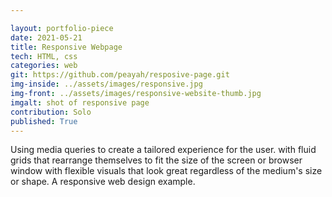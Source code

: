 ```yaml
---

layout: portfolio-piece
date: 2021-05-21
title: Responsive Webpage
tech: HTML, css
categories: web
git: https://github.com/peayah/resposive-page.git
img-inside: ../assets/images/responsive.jpg
img-front: ../assets/images/responsive-website-thumb.jpg
imgalt: shot of responsive page
contribution: Solo
published: True
---
```


Using media queries to create a tailored experience for the user. with fluid grids that rearrange themselves to fit the size of the screen or browser window with flexible visuals that look great regardless of the medium's size or shape. A responsive web design example.

